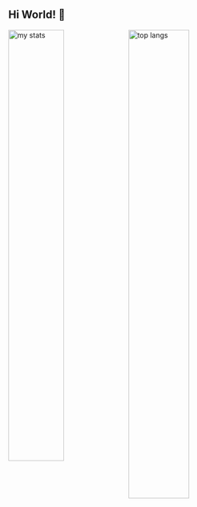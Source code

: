 ## Hi World! 👋

<img alt="my stats" align="left" width="47%" src="https://github-readme-stats.vercel.app/api?username=tudeardana"/>
<img alt="top langs" align="left" width="49%" src="https://github-readme-stats.vercel.app/api/top-langs/?username=tudeardana&layout=compact"/>
